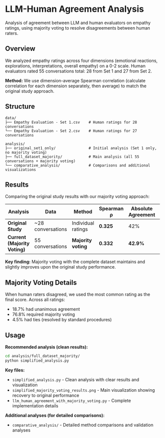 # LLM-Human Agreement Analysis

Analysis of agreement between LLM and human evaluators on empathy ratings, using majority voting to resolve disagreements between human raters.

## Overview

We analyzed empathy ratings across four dimensions (emotional reactions, explorations, interpretations, overall empathy) on a 0-2 scale. Human evaluators rated 55 conversations total: 28 from Set 1 and 27 from Set 2.

**Method:** We use dimension-average Spearman correlation (calculate correlation for each dimension separately, then average) to match the original study approach.

## Structure

```
data/
├── Empathy Evaluation - Set 1.csv    # Human ratings for 28 conversations
└── Empathy Evaluation - Set 2.csv    # Human ratings for 27 conversations

analysis/
├── original_set1_only/               # Initial analysis (Set 1 only, no majority voting)
├── full_dataset_majority/            # Main analysis (all 55 conversations + majority voting)
└── comparative_analysis/             # Comparisons and additional visualizations
```

## Results

Comparing the original study results with our majority voting approach:

| Analysis | Data | Method | Spearman ρ | Absolute Agreement | Within-1 Agreement |
|----------|------|--------|-----------|-------------------|-------------------|
| **Original Study** | ~28 conversations | Individual ratings | **0.325** | 42% | 98.9% |
| **Current (Majority Voting)** | 55 conversations | **Majority voting** | **0.332** | **42.9%** | **100.0%** |

**Key finding:** Majority voting with the complete dataset maintains and slightly improves upon the original study performance.

## Majority Voting Details

When human raters disagreed, we used the most common rating as the final score. Across all ratings:
- 18.7% had unanimous agreement
- 76.8% required majority voting
- 4.5% had ties (resolved by standard procedures)

## Usage

**Recommended analysis (clean results):**
```bash
cd analysis/full_dataset_majority/
python simplified_analysis.py
```

**Key files:**
- `simplified_analysis.py` - Clean analysis with clear results and visualization
- `simplified_majority_voting_results.png` - Main visualization showing recovery to original performance
- `llm_human_agreement_with_majority_voting.py` - Complete implementation details

**Additional analyses (for detailed comparisons):**
- `comparative_analysis/` - Detailed method comparisons and validation analyses